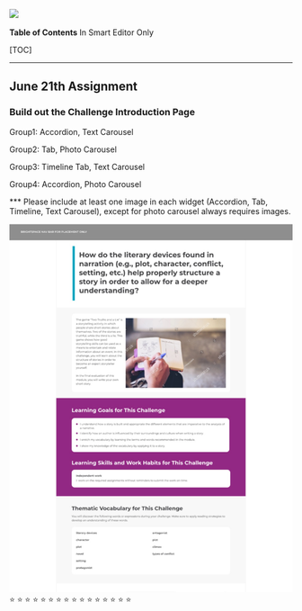 ![](https://img.shields.io/badge/React-%20WPA%20Assignment-green)

**Table of Contents** In Smart Editor Only

[TOC]

---

## June 21th Assignment

### Build out the Challenge Introduction Page
Group1: Accordion, Text Carousel

Group2: Tab, Photo Carousel

Group3: Timeline Tab, Text Carousel

Group4: Accordion, Photo Carousel

*** Please include at least one image in each widget (Accordion, Tab, Timeline, Text Carousel), except for photo carousel always requires images. 

![Alt text](./IntroductionPage.jpg/?raw=true "Title")
:star: :star: :star: :star: :star: :star: :star: :star: :star: :star: :star: :star: :star: :star: :star: :star:
